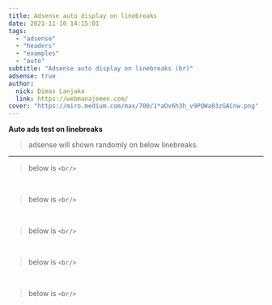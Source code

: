 ```yaml
---
title: Adsense auto display on linebreaks
date: 2021-11-10 14:15:01
tags:
  - "adsense"
  - "headers"
  - "examples"
  - "auto"
subtitle: "Adsense auto display on linebreaks (br)"
adsense: true
author:
  nick: Dimas Lanjaka
  link: https://webmanajemen.com/
cover: "https://miro.medium.com/max/700/1*aOv6h3h_v9PQWa03zGACnw.png"
---
```


**Auto ads test on linebreaks**

> adsense will shown randomly on below linebreaks.

<hr>

> below is `<br/>`

<br/>

> below is `<br/>`

<br/>

> below is `<br/>`

<br/>

> below is `<br/>`

<br/>

> below is `<br/>`

<br/>